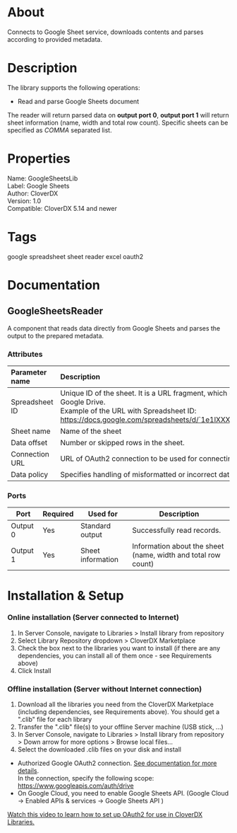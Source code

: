 # <span class='tabLabel'>About</span>

Connects to Google Sheet service, downloads contents and parses according to provided metadata.

# Description

The library supports the following operations:
 - Read and parse Google Sheets document
 
The reader will return parsed data on **output port 0**, **output port 1** will return sheet information (name, width and total row count). Specific sheets can be specified as _COMMA_ separated list.

# Properties
Name: GoogleSheetsLib  
Label: Google Sheets  
Author: CloverDX  
Version: 1.0  
Compatible: CloverDX 5.14 and newer  

# Tags

google spreadsheet sheet reader excel oauth2

# <span class='tabLabel'>Documentation</span>

## GoogleSheetsReader

A component that reads data directly from Google Sheets and parses the output to the prepared metadata.

### Attributes

| Parameter name | Description | Required | Default Value|
| :--- | :--- | :--- | :--- |
| Spreadsheet ID         | Unique ID of the sheet. It is a URL fragment, which can be found upon opening file in browser URL or on Google Drive.<br>Example of the URL with Spreadsheet ID: https://docs.google.com/spreadsheets/d/`1e1lXXXXXXXXXXXXXXXXXXXXXXZ8ZfSCiyUAbm9a25yY`/                                                                    | yes | *no*     |
| Sheet name             | Name of the sheet                                                                                                      | no  | *no*     |
| Data offset            | Number or skipped rows in the sheet.                                                                                   | yes | 0        |
| Connection URL         | URL of OAuth2 connection to be used for connecting to the Google Docs.                                                 | yes | *no*     |
| Data policy            | Specifies handling of misformatted or incorrect data - strict or lenient                                               | yes | *Strict* |

### Ports
| Port     | Required  | Used for             | Description                                                            |
|----------|-----------|----------------------|------------------------------------------------------------------------|
| Output 0 | Yes       | Standard output      | Successfully read records.                                             |
| Output 1 | Yes       | Sheet information    | Information about the sheet (name, width and total row count)          |


# <span class='tabLabel'>Installation & Setup</span>

### Online installation (Server connected to Internet)

1. In Server Console, navigate to Libraries > Install library from repository
2. Select Library Repository dropdown > CloverDX Marketplace
3. Check the box next to the libraries you want to install (if there are any dependencies, you can install all of them once - see Requirements above)
4. Click Install

### Offline installation (Server without Internet connection)

1. Download all the libraries you need from the CloverDX Marketplace (including dependencies, see Requirements above). You should get a ".clib" file for each library
2. Transfer the ".clib" file(s) to your offline Server machine (USB stick, ...)
3. In Server Console, navigate to Libraries > Install library from repository > Down arrow for more options > Browse local files...
4. Select the downloaded .clib files on your disk and install

- Authorized Google OAuth2 connection. <a href="https://doc.cloverdx.com/latest/designer/oauth2-connections.html#id_oauth2_connection_creating" target="_blank">See documentation for more details</a>. <br>In the connection, specify the following scope: https://www.googleapis.com/auth/drive
- On Google Cloud, you need to enable Google Sheets API. (Google Cloud -> Enabled APIs & services -> Google Sheets API )

<a href="https://www.youtube.com/watch?v=8R5ZUAoYE7I" target="_blank">Watch this video to learn how to set up OAuth2 for use in CloverDX Libraries.</a>
